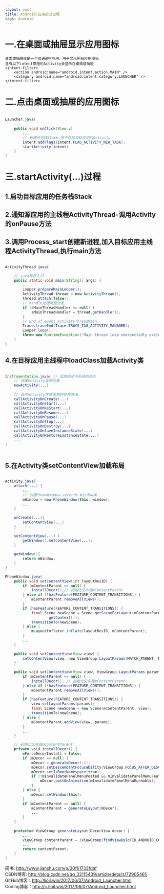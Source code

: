 ```yaml
---
layout: post
title: Android-应用启动过程
tags: Android
---
```


# 一.在桌面或抽屉显示应用图标
	桌面或抽屉就是一个普通APP应用，用于显示所有应用图标
	含有以下intent意图的Activity会显示在桌面或抽屉
	<intent-filter>
		<action android:name="android.intent.action.MAIN" />
		<category android:name="android.intent.category.LAUNCHER" />
	</intent-filter>

# 二.点击桌面或抽屉的应用图标

```java

Launcher.java{
	...
	public void onClick(View v)
		...			
		// 新建任务栈Stack,用于存放目标应用的Activity
		intent.addFlags(Intent.FLAG_ACTIVITY_NEW_TASK);
		startActivity(intent)
	}	
}

```
	
# 三.startActivity(...)过程
## 1.启功目标应用的任务栈Stack
## 2.通知源应用的主线程ActivityThread-调用Activity的onPause方法
## 3.调用Process_start创建新进程,加入目标应用主线程ActivityThread,执行main方法

```java

ActivityThread.java{

	// java程序入口
	public static void main(String[] args) {
		...
		Looper.prepareMainLooper();
		ActivityThread thread = new ActivityThread();
		thread.attach(false);
		// handle处理消息分发
		if (sMainThreadHandler == null) {
			sMainThreadHandler = thread.getHandler();
		}
		// End of event ActivityThreadMain.
		Trace.traceEnd(Trace.TRACE_TAG_ACTIVITY_MANAGER);
		Looper.loop();
		throw new RuntimeException("Main thread loop unexpectedly exited");
	}
}

```

## 4.在目标应用主线程中loadClass加载Activity类

```java

Instrumentation.java{ // 监控应用与系统的交互
	// 创建Activity实例对象
	newActivity(...)
	
	// 调用Activity生命周期的各种方法
	callActivityOnCreate(...)
	callActivityOnStart(...)
	callActivityOnReStart(...)
	callActivityOnResume(...)
	callActivityOnPause(...)
	callActivityOnStop(...)
	callActivityOnDestroy(...)
	callActivityOnSaveInstanceState(...)
	callActivityOnRestoreInstanceState(...)
	...
}
	
```
	
## 5.在Activity类setContentView加载布局

```java

Activity.java{
	attach(...) {
		...
		// 创建PhoneWindow extends Window类
        mWindow = new PhoneWindow(this, window);
		...
	}
	
	onCreate(...){
		setContentView(...) 
	}
	
	setContentView(...) {
        getWindow().setContentView(...);
	}
	
	getWindow(){
		return mWindow;
	}
}

PhoneWindow.java{	
	public void setContentView(int layoutResID) {       
		if (mContentParent == null) {
            installDecor();// 初始化父布局mContentParent
        } else if (!hasFeature(FEATURE_CONTENT_TRANSITIONS)) {
            mContentParent.removeAllViews();
        }
        if (hasFeature(FEATURE_CONTENT_TRANSITIONS)) {
            final Scene newScene = Scene.getSceneForLayout(mContentParent, layoutResID,
                    getContext());
            transitionTo(newScene);
        } else {
            mLayoutInflater.inflate(layoutResID, mContentParent);
        }
		...       
	}
	
    public void setContentView(View view) {
        setContentView(view, new ViewGroup.LayoutParams(MATCH_PARENT, MATCH_PARENT));
    }
	
	public void setContentView(View view, ViewGroup.LayoutParams params) {
        if (mContentParent == null) {
            installDecor(); // 初始化父布局mContentParent
        } else if (!hasFeature(FEATURE_CONTENT_TRANSITIONS)) {
            mContentParent.removeAllViews();
        }
		if (hasFeature(FEATURE_CONTENT_TRANSITIONS)) {
            view.setLayoutParams(params);
            final Scene newScene = new Scene(mContentParent, view);
            transitionTo(newScene);
        } else {
            mContentParent.addView(view, params);
        }
        ...
    }

	// 初始化父布局mContentParent
	private void installDecor() {
        mForceDecorInstall = false;
        if (mDecor == null) {
            mDecor = generateDecor(-1);
            mDecor.setDescendantFocusability(ViewGroup.FOCUS_AFTER_DESCENDANTS);
            mDecor.setIsRootNamespace(true);
            if (!mInvalidatePanelMenuPosted && mInvalidatePanelMenuFeatures != 0) {
                mDecor.postOnAnimation(mInvalidatePanelMenuRunnable);
            }
        } else {
            mDecor.setWindow(this);
        }
        if (mContentParent == null) {
            mContentParent = generateLayout(mDecor);
			...
		}		
	}
	
	protected ViewGroup generateLayout(DecorView decor) {
		...
		ViewGroup contentParent = (ViewGroup)findViewById(ID_ANDROID_CONTENT);
		...
		return contentParent;
	}
}

```

简书: http://www.jianshu.com/p/30f61733fdaf   
CSDN博客: http://blog.csdn.net/qq_32115439/article/details/72905465   
GitHub博客：http://lioil.win/2017/06/07/Android_Launcher.html    
Coding博客：http://c.lioil.win/2017/06/07/Android_Launcher.html